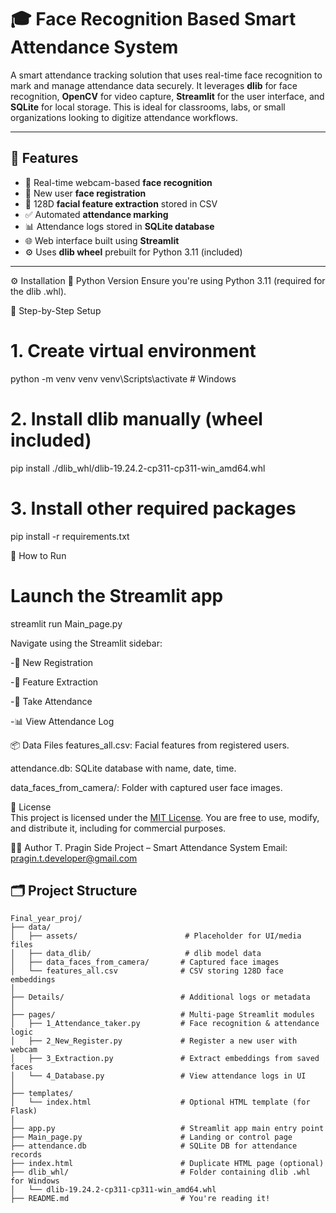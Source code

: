 # 🎓 Face Recognition Based Smart Attendance System

A smart attendance tracking solution that uses real-time face recognition to mark and manage attendance data securely. It leverages **dlib** for face recognition, **OpenCV** for video capture, **Streamlit** for the user interface, and **SQLite** for local storage. This is ideal for classrooms, labs, or small organizations looking to digitize attendance workflows.

---

## 📌 Features

- 📸 Real-time webcam-based **face recognition**
- 🧍 New user **face registration**
- 🧠 128D **facial feature extraction** stored in CSV
- ✅ Automated **attendance marking**
- 📊 Attendance logs stored in **SQLite database**
- 🌐 Web interface built using **Streamlit**
- ⚙️ Uses **dlib wheel** prebuilt for Python 3.11 (included)

---
⚙️ Installation
🐍 Python Version
Ensure you're using Python 3.11 (required for the dlib .whl).

🔧 Step-by-Step Setup

# 1. Create virtual environment
python -m venv venv
venv\Scripts\activate          # Windows

# 2. Install dlib manually (wheel included)
pip install ./dlib_whl/dlib-19.24.2-cp311-cp311-win_amd64.whl

# 3. Install other required packages
pip install -r requirements.txt

🚀 How to Run

# Launch the Streamlit app
streamlit run Main_page.py

Navigate using the Streamlit sidebar:

-🧍 New Registration

-🧠 Feature Extraction

-📸 Take Attendance

-📊 View Attendance Log

📦 Data Files
features_all.csv: Facial features from registered users.

attendance.db: SQLite database with name, date, time.

data_faces_from_camera/: Folder with captured user face images.

📜 License  
This project is licensed under the [MIT License](LICENSE). You are free to use, modify, and distribute it, including for commercial purposes.

👨‍💻 Author
T. Pragin
Side Project – Smart Attendance System
Email: pragin.t.developer@gmail.com

## 🗂️ Project Structure

```plaintext
Final_year_proj/
├── data/
│   ├── assets/                        # Placeholder for UI/media files
│   ├── data_dlib/                     # dlib model data
│   ├── data_faces_from_camera/       # Captured face images
│   └── features_all.csv              # CSV storing 128D face embeddings
│
├── Details/                          # Additional logs or metadata
│
├── pages/                            # Multi-page Streamlit modules
│   ├── 1_Attendance_taker.py         # Face recognition & attendance logic
│   ├── 2_New_Register.py             # Register a new user with webcam
│   ├── 3_Extraction.py               # Extract embeddings from saved faces
│   └── 4_Database.py                 # View attendance logs in UI
│
├── templates/
│   └── index.html                    # Optional HTML template (for Flask)
│
├── app.py                            # Streamlit app main entry point
├── Main_page.py                      # Landing or control page
├── attendance.db                     # SQLite DB for attendance records
├── index.html                        # Duplicate HTML page (optional)
├── dlib_whl/                         # Folder containing dlib .whl for Windows
│   └── dlib-19.24.2-cp311-cp311-win_amd64.whl
├── README.md                         # You're reading it!





